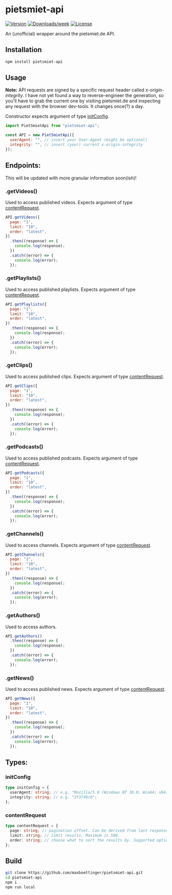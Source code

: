 # pietsmiet-api

[![Version](https://img.shields.io/npm/v/pietsmiet-api.svg)](https://www.npmjs.com/package/pietsmiet-api)
[![Downloads/week](https://img.shields.io/npm/dw/pietsmiet-api.svg)](https://www.npmjs.com/package/pietsmiet-api)
[![License](https://img.shields.io/npm/l/pietsmiet-api.svg)](https://github.com/maxboettinger/pietsmiet-api/blob/master/package.json)

An (unofficial) wrapper around the pietsmiet.de API.

## Installation

```bash
npm install pietsmiet-api
```

## Usage

**Note:** API requests are signed by a specific request header called _x-origin-integrity_. I have not yet found a way to reverse-engineer the generation, so you'll have to grab the current one by visiting pietsmiet.de and inspecting any request with the browser dev-tools. It changes once(?) a day.

Constructor expects argument of type [initConfig](#initconfig).

```js
import PietSmietApi from "pietsmiet-api";

const API = new PietSmietApi({
  userAgent: "", // insert your User-Agent (might be optional)
  integrity: "", // insert (your) current x-origin-integrity
});
```

## Endpoints:

This will be updated with more granular information soon(ish)!

### .getVideos()

Used to access published videos. Expects argument of type [contentRequest](#contentrequest).

```js
API.getVideos({
  page: "1",
  limit: "10",
  order: "latest",
})
  .then((response) => {
    console.log(response);
  })
  .catch((error) => {
    console.log(error);
  });
```

### .getPlaylists()

Used to access published playlists. Expects argument of type [contentRequest](#contentrequest).

```js
API.getPlaylists({
  page: "1",
  limit: "10",
  order: "latest",
})
  .then((response) => {
    console.log(response);
  })
  .catch((error) => {
    console.log(error);
  });
```

### .getClips()

Used to access published clips. Expects argument of type [contentRequest](#contentrequest).

```js
API.getClips({
  page: "1",
  limit: "10",
  order: "latest",
})
  .then((response) => {
    console.log(response);
  })
  .catch((error) => {
    console.log(error);
  });
```

### .getPodcasts()

Used to access published podcasts. Expects argument of type [contentRequest](#contentrequest).

```js
API.getPodcasts({
  page: "1",
  limit: "10",
  order: "latest",
})
  .then((response) => {
    console.log(response);
  })
  .catch((error) => {
    console.log(error);
  });
```

### .getChannels()

Used to access channels. Expects argument of type [contentRequest](#contentrequest).

```js
API.getChannels({
  page: "1",
  limit: "10",
  order: "latest",
})
  .then((response) => {
    console.log(response);
  })
  .catch((error) => {
    console.log(error);
  });
```

### .getAuthors()

Used to access authors.

```js
API.getAuthors()
  .then((response) => {
    console.log(response);
  })
  .catch((error) => {
    console.log(error);
  });
```

### .getNews()

Used to access published news. Expects argument of type [contentRequest](#contentrequest).

```js
API.getNews({
  page: "1",
  limit: "10",
  order: "latest",
})
  .then((response) => {
    console.log(response);
  })
  .catch((error) => {
    console.log(error);
  });
```

## Types:

### initConfig

```ts
type initConfig = {
  userAgent: string; // e.g. "Mozilla/5.0 (Windows NT 10.0; Win64; x64) AppleWebKit/537.36 (KHTML, like Gecko) Chrome/102.0.0.0 Safari/537.36"; (might be optional)
  integrity: string; // e.g. "3f3749c0";
};

```

### contentRequest

```ts
type contentRequest = {
  page: string; // pagination offset. Can be derived from last response.
  limit: string; // limit results. Maximum is 500.
  order: string; // choose what to sort the results by. Supported options: <latest/oldest/popular/trending>
};
```

## Build
```sh
git clone https://github.com/maxboettinger/pietsmiet-api.git
cd pietsmiet-api
npm i
npm run local
```
